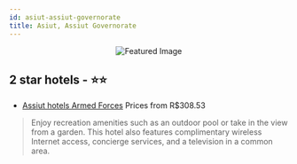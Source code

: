 ```yaml
---
id: asiut-assiut-governorate
title: Asiut, Assiut Governorate
---
```


<center><img src="https://i.travelapi.com/hotels/16000000/15680000/15678600/15678527/0ca722d8_z.jpg" alt="Featured Image" /></center>


##  2 star hotels - ⭐️⭐️

-    [Assiut hotels Armed Forces](https://us.hurb.com/br/hotels/asiut/assiut-hotels-armed-forces-JNP-JP855612?cmp=18055) Prices from R$308.53
   > Enjoy recreation amenities such as an outdoor pool or take in the view from a garden. This hotel also features complimentary wireless Internet access, concierge services, and a television in a common area.
